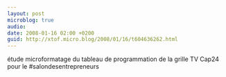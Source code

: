 ```yaml
---
layout: post
microblog: true
audio: 
date: 2008-01-16 02:00 +0200
guid: http://xtof.micro.blog/2008/01/16/t604636262.html
---
```

étude microformatage du tableau de programmation de la grille TV Cap24 pour le #salondesentrepreneurs
